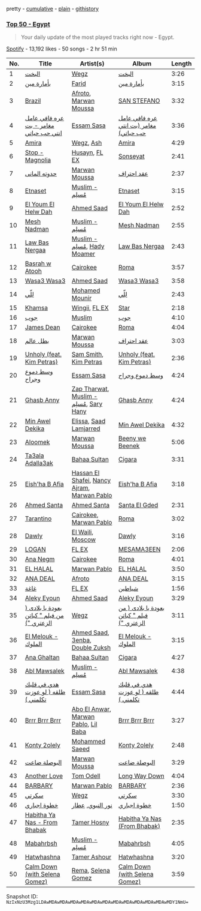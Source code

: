 pretty - [cumulative](/playlists/cumulative/37i9dQZEVXbLn7RQmT5Xv2.md) - [plain](/playlists/plain/37i9dQZEVXbLn7RQmT5Xv2) - [githistory](https://github.githistory.xyz/mackorone/spotify-playlist-archive/blob/main/playlists/plain/37i9dQZEVXbLn7RQmT5Xv2)

### [Top 50 \- Egypt](https://open.spotify.com/playlist/37i9dQZEVXbLn7RQmT5Xv2)

> Your daily update of the most played tracks right now \- Egypt.

[Spotify](https://open.spotify.com/user/spotify) - 13,192 likes - 50 songs - 2 hr 51 min

| No. | Title | Artist(s) | Album | Length |
|---|---|---|---|---|
| 1 | [البخت](https://open.spotify.com/track/5kdlxZ5skOYY3VK8RlfEIZ) | [Wegz](https://open.spotify.com/artist/4BKC2HOGEqtYz2Xbgp9N1q) | [البخت](https://open.spotify.com/album/5EvIl5WEwCtuWwQY66s5O5) | 3:26 |
| 2 | [بأمارة مين](https://open.spotify.com/track/0SbObewB36qKLWcaxMntej) | [Farid](https://open.spotify.com/artist/5OaC42gxOxSYgfmmSxe672) | [بأمارة مين](https://open.spotify.com/album/4yDWyAMP63GXX3SUjjV0Xd) | 3:15 |
| 3 | [Brazil](https://open.spotify.com/track/6cpTq72SH9QSocMTnGEKg5) | [Afroto](https://open.spotify.com/artist/7yBuSjd5Z3w7acodk51evR), [Marwan Moussa](https://open.spotify.com/artist/2BBnFUgIaLHqoRYPfshoPb) | [SAN STEFANO](https://open.spotify.com/album/0AkGcmpMk9Ctaa8LgigTT1) | 3:32 |
| 4 | [عره فافي عامل مغامر \- بت انتي حب حياتي](https://open.spotify.com/track/0PTlHYXWyCeayIw3Tpafdl) | [Essam Sasa](https://open.spotify.com/artist/2KjiHtx0h8tyJXbg8aYRgu) | [عره فافي عامل مغامر \(بت انتي حب حياتي\)](https://open.spotify.com/album/2eMdQBMDL8ShHvxyDCQkCk) | 3:36 |
| 5 | [Amira](https://open.spotify.com/track/2BHxg3zP8IdRvvWPVavzqB) | [Wegz](https://open.spotify.com/artist/4BKC2HOGEqtYz2Xbgp9N1q), [Ash](https://open.spotify.com/artist/4nkuNzBcYGlNmAqFWbHLqS) | [Amira](https://open.spotify.com/album/1VVZMKjwVA9hvPZcaCepOS) | 4:29 |
| 6 | [Stop \- Magnolia](https://open.spotify.com/track/641KAqGlHS7CH0wCrhh0Ir) | [Husayn](https://open.spotify.com/artist/388NKDhzE7FJ40ODmOr7aI), [FL EX](https://open.spotify.com/artist/4rACOXTxSYqwgynYKJJpDX) | [Sonseyat](https://open.spotify.com/album/5tkqvkC0bmgC6qm1L46HpL) | 2:41 |
| 7 | [حدوته المانى](https://open.spotify.com/track/1hpjMinSryyJGslYdF0cyy) | [Marwan Moussa](https://open.spotify.com/artist/2BBnFUgIaLHqoRYPfshoPb) | [عقد احتراف](https://open.spotify.com/album/34cUR6XjHpwHswwPq7R9v1) | 2:37 |
| 8 | [Etnaset](https://open.spotify.com/track/5hiQSNo6jQbQ2m2gBZs7bU) | [Muslim \- مُسلِم](https://open.spotify.com/artist/2PM82jOCB674w4BL08zFVS) | [Etnaset](https://open.spotify.com/album/5nE6ovXOMjYZ1UG695iIkU) | 3:15 |
| 9 | [El Youm El Helw Dah](https://open.spotify.com/track/2HbrI0oakRE7qNXoK74zNR) | [Ahmed Saad](https://open.spotify.com/artist/5D2ui1KD49TfyCDb35zf5V) | [El Youm El Helw Dah](https://open.spotify.com/album/2GwwqvLab4YiExMa8zFW1v) | 2:52 |
| 10 | [Mesh Nadman](https://open.spotify.com/track/3g4p8OgtpxHpEHzEjnRo6J) | [Muslim \- مُسلِم](https://open.spotify.com/artist/2PM82jOCB674w4BL08zFVS) | [Mesh Nadman](https://open.spotify.com/album/5UzHxBDzrASY4c8xUXBbzy) | 2:55 |
| 11 | [Law Bas Nergaa](https://open.spotify.com/track/7ogQhlO9miA7gt18l0tlRT) | [Muslim \- مُسلِم](https://open.spotify.com/artist/2PM82jOCB674w4BL08zFVS), [Hady Moamer](https://open.spotify.com/artist/0jPg8Ugy7n2JrD9jBaBptD) | [Law Bas Nergaa](https://open.spotify.com/album/7mxi6m5tjRolq6U2HTTlq2) | 2:43 |
| 12 | [Basrah w Atooh](https://open.spotify.com/track/4vIbws1xp082bv0zl8vLaJ) | [Cairokee](https://open.spotify.com/artist/2GVksDv9UpY60i4CvytrZK) | [Roma](https://open.spotify.com/album/6ucy4v9cUETA0yRQx8D34F) | 3:57 |
| 13 | [Wasa3 Wasa3](https://open.spotify.com/track/2hZb0DuHOlqka9VYhHlTpM) | [Ahmed Saad](https://open.spotify.com/artist/5D2ui1KD49TfyCDb35zf5V) | [Wasa3 Wasa3](https://open.spotify.com/album/4ejC21FFgQLYmMCm1OfSKh) | 3:58 |
| 14 | [لِلّي](https://open.spotify.com/track/0Kb87SCKl8pFyKm0yD9TYf) | [Mohamed Mounir](https://open.spotify.com/artist/6hPNpOLunxxpXVwi696pYl) | [لِلّي](https://open.spotify.com/album/5UHmwqHjPdCFXv1Vucwf9z) | 2:43 |
| 15 | [Khamsa](https://open.spotify.com/track/13CV3gU68sljNILYjjaIBR) | [Wingii](https://open.spotify.com/artist/3i5MnWpawRCC9SYhLIHP7W), [FL EX](https://open.spotify.com/artist/4rACOXTxSYqwgynYKJJpDX) | [Star](https://open.spotify.com/album/7knqeOrwUe1idz6IZoD2hJ) | 2:18 |
| 16 | [جوب](https://open.spotify.com/track/00iZxf2j4qUqsSa7HOngwZ) | [Muslim](https://open.spotify.com/artist/63OMTYC88PAsd7ffM3ErQv) | [جوب](https://open.spotify.com/album/0sUROVLFIxptdj9P8Vssyn) | 4:10 |
| 17 | [James Dean](https://open.spotify.com/track/1GKqff6G0zabRInKN9Vz1S) | [Cairokee](https://open.spotify.com/artist/2GVksDv9UpY60i4CvytrZK) | [Roma](https://open.spotify.com/album/6ucy4v9cUETA0yRQx8D34F) | 4:04 |
| 18 | [بطل عالم](https://open.spotify.com/track/2E2ZmCeuHrHOECN01QhN0A) | [Marwan Moussa](https://open.spotify.com/artist/2BBnFUgIaLHqoRYPfshoPb) | [عقد احتراف](https://open.spotify.com/album/34cUR6XjHpwHswwPq7R9v1) | 3:03 |
| 19 | [Unholy \(feat\. Kim Petras\)](https://open.spotify.com/track/3nqQXoyQOWXiESFLlDF1hG) | [Sam Smith](https://open.spotify.com/artist/2wY79sveU1sp5g7SokKOiI), [Kim Petras](https://open.spotify.com/artist/3Xt3RrJMFv5SZkCfUE8C1J) | [Unholy \(feat\. Kim Petras\)](https://open.spotify.com/album/0gX9tkL5njRax8ymWcXARi) | 2:36 |
| 20 | [وسط دموع وجراح](https://open.spotify.com/track/3FdV0iO6fskyPeYnrMsKPM) | [Essam Sasa](https://open.spotify.com/artist/2KjiHtx0h8tyJXbg8aYRgu) | [وسط دموع وجراح](https://open.spotify.com/album/5QcbolYaY1VvcTKA2mvu0T) | 4:24 |
| 21 | [Ghasb Anny](https://open.spotify.com/track/20MpmTGEcFIfMxxqobnxnl) | [Zap Tharwat](https://open.spotify.com/artist/3yLKIh0kKryfCRygWN5wFv), [Muslim \- مُسلِم](https://open.spotify.com/artist/2PM82jOCB674w4BL08zFVS), [Sary Hany](https://open.spotify.com/artist/1eTh9xZZfmBuobcE0oQFEK) | [Ghasb Anny](https://open.spotify.com/album/0XAMmhfNF6ezT5eEYPYKSy) | 4:24 |
| 22 | [Min Awel Dekika](https://open.spotify.com/track/46Q0bzrsZyD2dzZCuLq5R2) | [Elissa](https://open.spotify.com/artist/68rvMwPL0yMbYR5cv0pzCR), [Saad Lamjarred](https://open.spotify.com/artist/0NjXtqYWpnV055KhfZgtuY) | [Min Awel Dekika](https://open.spotify.com/album/7zDngZE0h5FSTaPm9yhxto) | 4:32 |
| 23 | [Aloomek](https://open.spotify.com/track/4U7uW9KlqalDKu8ff9OyDm) | [Marwan Moussa](https://open.spotify.com/artist/2BBnFUgIaLHqoRYPfshoPb) | [Beeny we Beenek](https://open.spotify.com/album/198vpQGBG1ZBoLCpxR1Qvn) | 5:06 |
| 24 | [Ta3ala Adalla3ak](https://open.spotify.com/track/3LXPZvEHf0vhgFKs4giHSS) | [Bahaa Sultan](https://open.spotify.com/artist/2KJgliIl1dMyeOMyCcnYv7) | [Cigara](https://open.spotify.com/album/6tlo8DzuR11Z9g8nHP8vd3) | 3:31 |
| 25 | [Eish'ha B Afia](https://open.spotify.com/track/0VoGUSTCDyz5855v4S278P) | [Hassan El Shafei](https://open.spotify.com/artist/62HptqyCczb1325UIjFF7x), [Nancy Ajram](https://open.spotify.com/artist/0LnHdW6HMPoOlNdhG3DHjE), [Marwan Pablo](https://open.spotify.com/artist/56chSp36PsMhpQvUn1kdR3) | [Eish'ha B Afia](https://open.spotify.com/album/3qgIRDfNgnyxHi0YykyrWW) | 3:18 |
| 26 | [Ahmed Santa](https://open.spotify.com/track/6GJQiSob1lScp9tnlTvMfp) | [Ahmed Santa](https://open.spotify.com/artist/2jRxGTrLGVw35yRsElgsXj) | [Santa El Gded](https://open.spotify.com/album/00hLqAlvE3EiF1bsPoE43a) | 2:31 |
| 27 | [Tarantino](https://open.spotify.com/track/13E54FVYV7fzEfZhtrKn0K) | [Cairokee](https://open.spotify.com/artist/2GVksDv9UpY60i4CvytrZK), [Marwan Pablo](https://open.spotify.com/artist/56chSp36PsMhpQvUn1kdR3) | [Roma](https://open.spotify.com/album/6ucy4v9cUETA0yRQx8D34F) | 3:02 |
| 28 | [Dawly](https://open.spotify.com/track/74utdoJDUGLIMlrSS6jHlU) | [El Waili](https://open.spotify.com/artist/0OUma98suuyyJqFHtjX5oU), [Moscow](https://open.spotify.com/artist/1aaV82rahtjuwsjy76lv4z) | [Dawly](https://open.spotify.com/album/0Zksp8Cnz9HnEuLvGDmzGy) | 3:16 |
| 29 | [LOGAN](https://open.spotify.com/track/3TFIDBWstsKUbXBGedJAWO) | [FL EX](https://open.spotify.com/artist/4rACOXTxSYqwgynYKJJpDX) | [MESAMA3EEN](https://open.spotify.com/album/45VlLbu11muNolrvvu3vGo) | 2:06 |
| 30 | [Ana Negm](https://open.spotify.com/track/6CU68VwcV10VfulVQMfj3X) | [Cairokee](https://open.spotify.com/artist/2GVksDv9UpY60i4CvytrZK) | [Roma](https://open.spotify.com/album/6ucy4v9cUETA0yRQx8D34F) | 4:01 |
| 31 | [EL HALAL](https://open.spotify.com/track/6EImClnQDWI51GJjSKva6P) | [Marwan Pablo](https://open.spotify.com/artist/56chSp36PsMhpQvUn1kdR3) | [EL HALAL](https://open.spotify.com/album/2B9JbhNplI7Qlf0tN6l0h2) | 3:50 |
| 32 | [ANA DEAL](https://open.spotify.com/track/1QcOE9wJeillm0WK0oujtD) | [Afroto](https://open.spotify.com/artist/7yBuSjd5Z3w7acodk51evR) | [ANA DEAL](https://open.spotify.com/album/2WMRjvOdsTaYJbOf6tQ0tL) | 3:15 |
| 33 | [غاغة](https://open.spotify.com/track/4dhBcmOsysqol75RKDMooX) | [FL EX](https://open.spotify.com/artist/4rACOXTxSYqwgynYKJJpDX) | [شياطين](https://open.spotify.com/album/0n2l3w9YeFAHKV2PkzmKv3) | 1:56 |
| 34 | [Aleky Eyoun](https://open.spotify.com/track/5kQCI3faUHASM28R91ksUY) | [Ahmed Saad](https://open.spotify.com/artist/5D2ui1KD49TfyCDb35zf5V) | [Aleky Eyoun](https://open.spotify.com/album/78SzkM05ePjjFN1PNBurUh) | 3:29 |
| 35 | [بعودة يا بلادى \( من فيلم " كباتن الزعتري "\)](https://open.spotify.com/track/5V0l4DBUYwNr8ETXqf1Yod) | [Wegz](https://open.spotify.com/artist/4BKC2HOGEqtYz2Xbgp9N1q) | [بعودة يا بلادى \( من فيلم " كباتن الزعتري "\)](https://open.spotify.com/album/5C60nNtSBoFoFjrb6hTuRy) | 3:11 |
| 36 | [El Melouk \- الملوك](https://open.spotify.com/track/04vHPXVGnb51q13NBoW22W) | [Ahmed Saad](https://open.spotify.com/artist/5D2ui1KD49TfyCDb35zf5V), [3enba](https://open.spotify.com/artist/4U7K3Xm1CXe5FpBGYUcHUZ), [Double Zuksh](https://open.spotify.com/artist/02T4vKIGje48LHpXmJoEwo) | [El Melouk \- الملوك](https://open.spotify.com/album/3eMTz433EZ3pEHtszeiIL2) | 3:15 |
| 37 | [Ana Ghaltan](https://open.spotify.com/track/7I2GzEUE2hADoq9uuAvYh7) | [Bahaa Sultan](https://open.spotify.com/artist/2KJgliIl1dMyeOMyCcnYv7) | [Cigara](https://open.spotify.com/album/6tlo8DzuR11Z9g8nHP8vd3) | 4:27 |
| 38 | [Abl Mawsalek](https://open.spotify.com/track/6382iMgZk6yyPg3htCkpB5) | [Muslim \- مُسلِم](https://open.spotify.com/artist/2PM82jOCB674w4BL08zFVS) | [Abl Mawsalek](https://open.spotify.com/album/5zJx8EKJIpZSjM1BH3FzYz) | 4:38 |
| 39 | [هدي في قلبك طلقه \( لو عوزت تكلمني \)](https://open.spotify.com/track/3Ab2U2Yvs9kM0IuXxC1HmT) | [Essam Sasa](https://open.spotify.com/artist/2KjiHtx0h8tyJXbg8aYRgu) | [هدي في قلبك طلقه \( لو عوزت تكلمني \)](https://open.spotify.com/album/4UuC0L72EoVpiUo02fjolL) | 4:44 |
| 40 | [Brrr Brrr Brrr](https://open.spotify.com/track/56toH670HEUhhOYEbubXYr) | [Abo El Anwar](https://open.spotify.com/artist/2H6XYL9D5Z3ErkxCD0gmD6), [Marwan Pablo](https://open.spotify.com/artist/56chSp36PsMhpQvUn1kdR3), [Lil Baba](https://open.spotify.com/artist/4TBJ8JSsEBYMJnxrtRheLc) | [Brrr Brrr Brrr](https://open.spotify.com/album/6jCUduTAISjBcTXtfiU0x3) | 3:27 |
| 41 | [Konty 2olely](https://open.spotify.com/track/49odA1EtwSkPefTEeIwqBx) | [Mohammed Saeed](https://open.spotify.com/artist/1ZpCdBZ3rL0mXxMhzhOBvi) | [Konty 2olely](https://open.spotify.com/album/7ko3njN5mraY8cgakYCmbf) | 2:48 |
| 42 | [البوصلة ضاعت](https://open.spotify.com/track/3OFejsaM3NDkclJg3rjWI2) | [Marwan Moussa](https://open.spotify.com/artist/2BBnFUgIaLHqoRYPfshoPb) | [البوصلة ضاعت](https://open.spotify.com/album/17E04dwaT5vHAHsuviwYPB) | 3:29 |
| 43 | [Another Love](https://open.spotify.com/track/7jtQIBanIiJOMS6RyCx6jZ) | [Tom Odell](https://open.spotify.com/artist/2txHhyCwHjUEpJjWrEyqyX) | [Long Way Down](https://open.spotify.com/album/0KGBW1MQtC2aFPCDUdAkdJ) | 4:04 |
| 44 | [BARBARY](https://open.spotify.com/track/5NcTOxzo2WE20tFdtUhbAM) | [Marwan Pablo](https://open.spotify.com/artist/56chSp36PsMhpQvUn1kdR3) | [BARBARY](https://open.spotify.com/album/3RiX3QwpPvPEaBeLfRtvRR) | 2:36 |
| 45 | [سكرتي](https://open.spotify.com/track/2FntmtxOqyNgZkxaZchEn0) | [Wegz](https://open.spotify.com/artist/4BKC2HOGEqtYz2Xbgp9N1q) | [سكرتي](https://open.spotify.com/album/2criZC8fjpHOKf1A7ApYzz) | 3:30 |
| 46 | [خطوة اجباري](https://open.spotify.com/track/06h6dQDVdXjnIOXGXabW02) | [نور النبوي](https://open.spotify.com/artist/2lvyyBvz0mMzl57uxbzQ15), [عطار](https://open.spotify.com/artist/0qYgCdqD3rVSoguhaDGGWZ) | [خطوة اجباري](https://open.spotify.com/album/74il7VqlKq7JEM1oiTrIm5) | 1:50 |
| 47 | [Habitha Ya Nas \- From Bhabak](https://open.spotify.com/track/2SeSRjNj2SJF7Ieo8Q1vnj) | [Tamer Hosny](https://open.spotify.com/artist/4cGfgRmpFc9zgZMfuSXhqy) | [Habitha Ya Nas \(From Bhabak\)](https://open.spotify.com/album/6Bhai5TfTSq9hX4SyHSvGS) | 2:35 |
| 48 | [Mabahrbsh](https://open.spotify.com/track/5HSq2VMchKdVRXR9B1jpgr) | [Muslim \- مُسلِم](https://open.spotify.com/artist/2PM82jOCB674w4BL08zFVS) | [Mabahrbsh](https://open.spotify.com/album/4T7NjcvE00AM4tNqYpIYu5) | 4:05 |
| 49 | [Hatwhashna](https://open.spotify.com/track/3gAYSjeXZ5XbicBFX5G0Ya) | [Tamer Ashour](https://open.spotify.com/artist/5rCq30EbJ3DfZPKybGZj8F) | [Hatwhashna](https://open.spotify.com/album/2SpDaTDqpebKTgQyKtf51j) | 3:20 |
| 50 | [Calm Down \(with Selena Gomez\)](https://open.spotify.com/track/0WtM2NBVQNNJLh6scP13H8) | [Rema](https://open.spotify.com/artist/46pWGuE3dSwY3bMMXGBvVS), [Selena Gomez](https://open.spotify.com/artist/0C8ZW7ezQVs4URX5aX7Kqx) | [Calm Down \(with Selena Gomez\)](https://open.spotify.com/album/2b2GHWESCWEuHiCZ2Skedp) | 3:59 |

Snapshot ID: `NzIxNzU3Mzg1LDAwMDAwMDAwMDAwMDAwMDAwMDAwMDAwMDAwMDAwMDAwMDAwMDY1NmU=`
